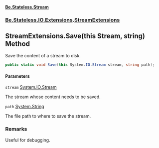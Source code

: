 #### [Be.Stateless.Stream](README.md 'README')
### [Be.Stateless.IO.Extensions](Be.Stateless.IO.Extensions.md 'Be.Stateless.IO.Extensions').[StreamExtensions](StreamExtensions.md 'Be.Stateless.IO.Extensions.StreamExtensions')

## StreamExtensions.Save(this Stream, string) Method

Save the content of a stream to disk.

```csharp
public static void Save(this System.IO.Stream stream, string path);
```
#### Parameters

<a name='Be.Stateless.IO.Extensions.StreamExtensions.Save(thisSystem.IO.Stream,string).stream'></a>

`stream` [System.IO.Stream](https://docs.microsoft.com/en-us/dotnet/api/System.IO.Stream 'System.IO.Stream')

The stream whose content needs to be saved.

<a name='Be.Stateless.IO.Extensions.StreamExtensions.Save(thisSystem.IO.Stream,string).path'></a>

`path` [System.String](https://docs.microsoft.com/en-us/dotnet/api/System.String 'System.String')

The file path to where to save the stream.

### Remarks
Useful for debugging.